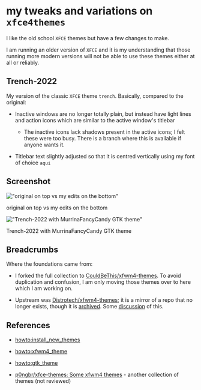 # my tweaks and variations on `xfce4themes`

I like the old school `XFCE` themes but have a few changes to make. 

I am running an older version of `XFCE` and it is my understanding that those running more modern versions will not be able to use these themes either at all or reliably. 

## Trench-2022

My version of the classic `XFCE` theme `trench`.
Basically, compared to the original:

 * Inactive windows are no longer totally plain, but instead have light lines and action icons which are similar to the active window's titlebar

   * The inactive icons lack shadows present in the active icons; I felt these were too busy. There is a branch where this is available if anyone wants it.

 * Titlebar text slightly adjusted so that it is centred vertically using my font of choice `aqui`

## Screenshot

!["original on top vs my edits on the bottom"]("screenshots/screenshot-Trench-original-vs-CouldBeThis-Industrial.png")

original on top vs my edits on the bottom

!["Trench-2022 with MurrinaFancyCandy GTK theme"]("screenshots/screenshot-Trench-CouldBeThis-MurrinaFancyCandy.png")


Trench-2022 with MurrinaFancyCandy GTK theme


## Breadcrumbs

Where the foundations came from:

 * I forked the full collection to [CouldBeThis/xfwm4-themes](https://github.com/CouldBeThis/xfwm4-themes). To avoid duplication and confusion, I am only moving those themes over to here which I am working on. 
 
 * Upstream was [Distrotech/xfwm4-themes](https://github.com/Distrotech/xfwm4-themes); it is a mirror of a repo that no longer exists, though it is [archived](https://git.xfce.org/archive/xfwm4-themes). Some [discussion](https://askubuntu.com/questions/1184207/where-can-i-get-xfwm4-themes-on-xubuntu-19-10) of this.

## References

 * [howto:install_new_themes](https://wiki.xfce.org/howto:install_new_themes)

 * [howto:xfwm4_theme](https://wiki.xfce.org/howto/xfwm4_theme)

  * [howto:gtk_theme](https://wiki.xfce.org/howto/gtk_theme)
  * [p0ngbr/xfce-themes: Some xfwm4 themes](https://github.com/p0ngbr/xfce-themes) - another collection of themes (not reviewed)




